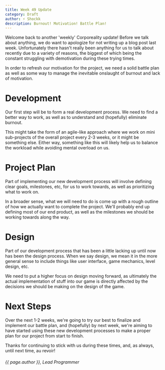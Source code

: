 ```yaml
---
title: Week 49 Update
category: Draft
author: ⚡ Shockk
description: Burnout! Motivation! Battle Plan!
---
```


Welcome back to another 'weekly' Corporeality update! Before we talk about anything, we do want to apologize for not writing up a blog post last week. Unfortunately there hasn't really been anything for us to talk about recently due to a variety of reasons, the biggest of which being the constant struggling with demotivation during these trying times.

In order to refresh our motivation for the project, we need a solid battle plan as well as some way to manage the inevitable onslaught of burnout and lack of motivation.

# Development

Our first step will be to form a real development process. We need to find a better way to work, as well as to understand and (hopefully) eliminate burnout.

This might take the form of an agile-like approach where we work on mini sub-projects of the overall project every 2-3 weeks, or it might be something else. Either way, something like this will likely help us to balance the workload while avoiding mental overload on us.

# Project Plan

Part of implementing our new development process will involve defining clear goals, milestones, etc, for us to work towards, as well as prioritizing what to work on.

In a broader sense, what we will need to do is come up with a rough outline of how we actually want to complete the project. We'll probably end up defining most of our end product, as well as the milestones we should be working towards along the way.

# Design

Part of our development process that has been a little lacking up until now has been the design process. When we say design, we mean it in the more general sense to include things like user interface, game mechanics, level design, etc.

We need to put a higher focus on design moving forward, as ultimately the actual implementation of stuff into our game is directly affected by the decisions we should be making on the design of the game.

# Next Steps

Over the next 1-2 weeks, we're going to try our best to finalize and implement our battle plan, and (hopefully) by next week, we're aiming to have started using these new development processes to make a proper plan for our project from start to finish.

Thanks for continuing to stick with us during these times, and, as always, until next time, au revoir!

###### {{ page.author }}, Lead Programmer
